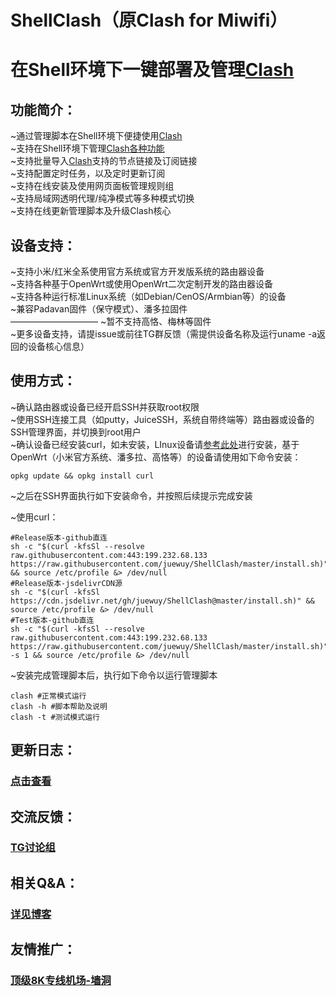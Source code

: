 

# ShellClash（原Clash for Miwifi）

在Shell环境下一键部署及管理[Clash](https://github.com/Dreamacro/clash)
=====

功能简介：
--
~通过管理脚本在Shell环境下便捷使用[Clash](https://github.com/Dreamacro/clash)<br>
~支持在Shell环境下管理[Clash各种功能](https://lancellc.gitbook.io/clash)<br>
~支持批量导入[Clash](https://github.com/Dreamacro/clash)支持的节点链接及订阅链接<br>~支持配置定时任务，以及定时更新订阅<br>~支持在线安装及使用网页面板管理规则组<br>
~支持局域网透明代理/纯净模式等多种模式切换<br>~支持在线更新管理脚本及升级Clash核心<br>

设备支持：
--

~支持小米/红米全系使用官方系统或官方开发版系统的路由器设备<br>
~支持各种基于OpenWrt或使用OpenWrt二次定制开发的路由器设备<br>
~支持各种运行标准Linux系统（如Debian/CenOS/Armbian等）的设备<br>~兼容Padavan固件（保守模式）、潘多拉固件<br>——————————
~暂不支持高恪、梅林等固件<br>
~更多设备支持，请提issue或前往TG群反馈（需提供设备名称及运行uname -a返回的设备核心信息）<br>

使用方式：
--
~确认路由器或设备已经开启SSH并获取root权限<br>
~使用SSH连接工具（如putty，JuiceSSH，系统自带终端等）路由器或设备的SSH管理界面，并切换到root用户<br>
~确认设备已经安装curl，如未安装，LInux设备请[参考此处](https://www.howtoing.com/install-curl-in-linux)进行安装，基于OpenWrt（小米官方系统、潘多拉、高恪等）的设备请使用如下命令安装：<br>

```shell
opkg update && opkg install curl
```

~之后在SSH界面执行如下安装命令，并按照后续提示完成安装<br>

~使用curl：<br>

```Shell
#Release版本-github直连
sh -c "$(curl -kfsSl --resolve raw.githubusercontent.com:443:199.232.68.133 https://raw.githubusercontent.com/juewuy/ShellClash/master/install.sh)" && source /etc/profile &> /dev/null
#Release版本-jsdelivrCDN源
sh -c "$(curl -kfsSl https://cdn.jsdelivr.net/gh/juewuy/ShellClash@master/install.sh)" && source /etc/profile &> /dev/null
#Test版本-github直连
sh -c "$(curl -kfsSl --resolve raw.githubusercontent.com:443:199.232.68.133 https://raw.githubusercontent.com/juewuy/ShellClash/master/install.sh)" -s 1 && source /etc/profile &> /dev/null
```

~安装完成管理脚本后，执行如下命令以运行管理脚本<br>

```Shell
clash #正常模式运行
clash -h #脚本帮助及说明
clash -t #测试模式运行
```

更新日志：
--
### [点击查看](https://github.com/juewuy/ShellClash/releases)

交流反馈：
--
### [TG讨论组](https://t.me/clashfm) 

相关Q&A：
--

### [详见博客](https://juewuy.github.io)

友情推广：
--
### [顶级8K专线机场-墙洞](https://dler.best/auth/register?affid=89698)